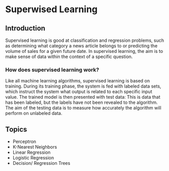# Superwised Learning


## Introduction
Supervised learning is good at classification and regression problems, such as determining what category a news article belongs to or predicting the volume of sales for a given future date. In supervised learning, the aim is to make sense of data within the context of a specific question.
### How does supervised learning work?
Like all machine learning algorithms, supervised learning is based on training. During its training phase, the system is fed with labeled data sets, which instruct the system what output is related to each specific input value. The trained model is then presented with test data: This is data that has been labeled, but the labels have not been revealed to the algorithm. The aim of the testing data is to measure how accurately the algorithm will perform on unlabeled data.
## Topics
  * Perceptron
  * K-Nearest Neighbors
  * Linear Regression
  * Logistic Regression
  * Decision/ Regression Trees



